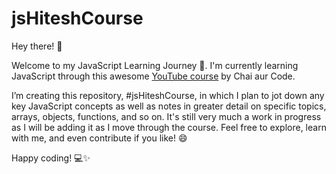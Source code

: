 # jsHiteshCourse
Hey there! 👋

Welcome to my JavaScript Learning Journey 🎉. I'm currently learning JavaScript through this awesome [YouTube course](https://youtube.com/playlist?list=PLu71SKxNbfoBuX3f4EOACle2y-tRC5Q37)
 by Chai aur Code.

I’m creating this repository, #jsHiteshCourse, in which I plan to jot down any key JavaScript concepts as well as notes in greater detail on specific topics, arrays, objects, functions, and so on. It's still very much a work in progress as I will be adding it as I move through the course. 
Feel free to explore, learn with me, and even contribute if you like! 😄

Happy coding! 💻✨
